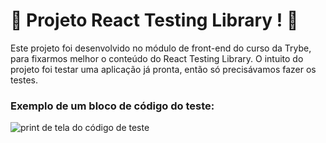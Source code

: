 # 🐙 Projeto React Testing Library ! :octopus:

Este projeto foi desenvolvido no módulo de front-end do curso da Trybe, para fixarmos melhor o conteúdo do React Testing Library. 
O intuito do projeto foi testar uma aplicação já pronta, então só precisávamos fazer os testes. 

### Exemplo de um bloco de código do teste:
<img src="https://user-images.githubusercontent.com/106452876/208131219-b6bae57e-d1d7-47b0-bb02-1d1580748ab7.png" alt="print de tela do código de teste"/>
<!-- Olá, Tryber!
Esse é apenas um arquivo inicial para o README do seu projeto no qual você pode customizar e reutilizar todas as vezes que for executar o trybe-publisher.

Para deixá-lo com a sua cara, basta alterar o seguinte arquivo da sua máquina: ~/.student-repo-publisher/custom/_NEW_README.md

É essencial que você preencha esse documento por conta própria, ok?
Não deixe de usar nossas dicas de escrita de README de projetos, e deixe sua criatividade brilhar!
:warning: IMPORTANTE: você precisa deixar nítido:
- quais arquivos/pastas foram desenvolvidos por você; 
- quais arquivos/pastas foram desenvolvidos por outra pessoa estudante;
- quais arquivos/pastas foram desenvolvidos pela Trybe.
-->
